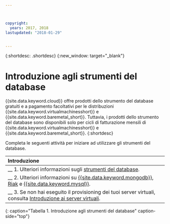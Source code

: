 ```yaml
---



copyright:
  years: 2017, 2018
lastupdated: "2018-01-29"


---
```


{:shortdesc: .shortdesc}
{:new_window: target="_blank"}

# Introduzione agli strumenti del database

{{site.data.keyword.cloud}} offre prodotti dello strumento del database gratuiti e a pagamento facoltativi per le distribuzioni {{site.data.keyword.virtualmachinesshort}} e {{site.data.keyword.baremetal_short}}. Tuttavia, i prodotti dello strumento del database sono disponibili solo per cicli di fatturazione mensili di {{site.data.keyword.virtualmachinesshort}} e {{site.data.keyword.baremetal_short}}.
{:shortdesc}

Completa le seguenti attività per iniziare ad utilizzare gli strumenti del database.

| Introduzione       |
|:------------------|
| __ 1. Ulteriori informazioni sugli [strumenti del database](database-tools-about.html). |
| __ 2. Ulteriori informazioni su [{{site.data.keyword.mongodb}}](mongodb-topic-description.html), [Riak](riak.html) e [{{site.data.keyword.mysql}}](mysql-security-best-practices.html). |
| __ 3. Se non hai eseguito il provisioning dei tuoi server virtuali, consulta [Introduzione ai server virtuali](/docs/vsi/vsi_index.html).  |
{: caption="Tabella 1. Introduzione agli strumenti del database" caption-side="top"}
